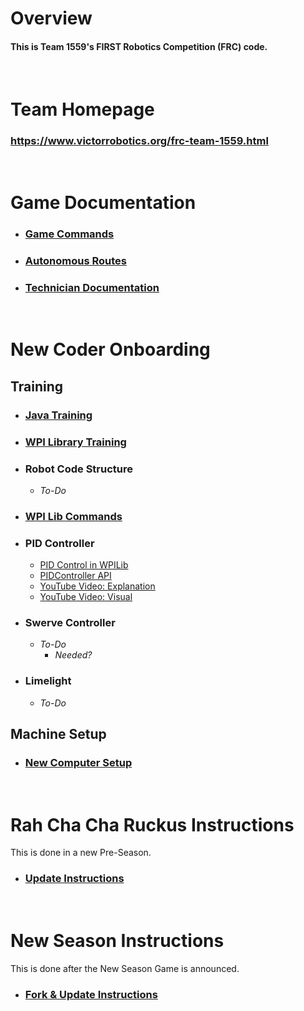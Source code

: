 # Overview
#### This is Team 1559's FIRST Robotics Competition (FRC) code.

<br/>

# Team Homepage
### https://www.victorrobotics.org/frc-team-1559.html

<br/>

# Game Documentation
* ### [Game Commands](docs/Game%20Commands.md)
* ### [Autonomous Routes](docs/Autonomous%20Routes.md)
* ### [Technician Documentation](docs/Technician%20Documentation.md)

<br/>

# New Coder Onboarding

## Training
* ### [Java Training](docs/Java%20Training.md)
* ### [WPI Library Training](docs/WPI%20Library%20Training.md)
* ### Robot Code Structure
    * _To-Do_
* ### [WPI Lib Commands](docs/WPILib%20Commands.md)
* ### PID Controller
    * [PID Control in WPILib](https://docs.wpilib.org/en/stable/docs/software/advanced-controls/controllers/pidcontroller.html)
    * [PIDController API](https://github.wpilib.org/allwpilib/docs/release/java/edu/wpi/first/math/controller/PIDController.html)
    * [YouTube Video: Explanation](https://www.youtube.com/watch?v=4Y7zG48uHRo)
    * [YouTube Video: Visual](https://www.youtube.com/watch?v=qKy98Cbcltw)
* ### Swerve Controller
    * _To-Do_
        * _Needed?_
* ### Limelight
    * _To-Do_

## Machine Setup
* ### [New Computer Setup](docs/New%20Computer%20Setup.md)

<br/>

# Rah Cha Cha Ruckus Instructions
This is done in a new Pre-Season.
* ### [Update Instructions](docs/Update%20Instructions.md)

<br/>

# New Season Instructions
This is done after the New Season Game is announced.
* ### [Fork & Update Instructions](docs/New%20Season%20Instructions.md)